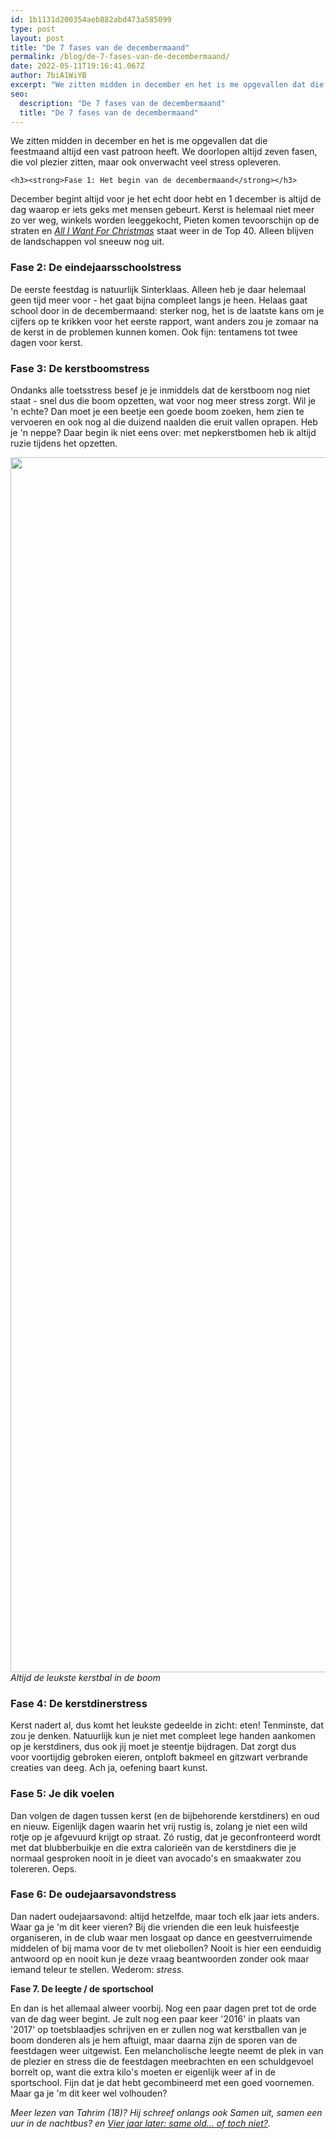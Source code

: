 ```yaml
---
id: 1b1131d200354aeb882abd473a585099
type: post
layout: post
title: "De 7 fases van de decembermaand"
permalink: /blog/de-7-fases-van-de-decembermaand/
date: 2022-05-11T19:16:41.067Z
author: 7biA1WiYB
excerpt: "We zitten midden in december en het is me opgevallen dat die feestmaand altijd een vast patroon heeft. We doorlopen altijd zeven fasen, die vol plezier zitten, maar ook onverwacht veel stress opleveren.   "
seo:
  description: "De 7 fases van de decembermaand"
  title: "De 7 fases van de decembermaand"
---
```

We zitten midden in december en het is me opgevallen dat die feestmaand altijd een vast patroon heeft. We doorlopen altijd zeven fasen, die vol plezier zitten, maar ook onverwacht veel stress opleveren.   

    <h3><strong>Fase 1: Het begin van de decembermaand</strong></h3>
<p>December begint altijd voor je het echt door hebt en 1 december is altijd de dag waarop er iets geks met mensen gebeurt. Kerst is helemaal niet meer zo ver weg, winkels worden leeggekocht, Pieten komen tevoorschijn op de straten en <a href="https://7dagen.netlify.app/kersthits"><em>All I Want For Christmas</em></a> staat weer in de Top 40. Alleen blijven de landschappen vol sneeuw nog uit.</p>
<h3><strong>Fase 2: De eindejaarsschoolstress </strong></h3>
<p>De eerste feestdag is natuurlijk Sinterklaas. Alleen heb je daar helemaal geen tijd meer voor - het gaat bijna compleet langs je heen. Helaas gaat school door in de decembermaand: sterker nog, het is de laatste kans om je cijfers op te krikken voor het eerste rapport, want anders zou je zomaar na de kerst in de problemen kunnen komen. Ook fijn: tentamens tot twee dagen voor kerst. </p>
<h3><b>Fase 3: De kerstboomstress </b></h3>
<p>Ondanks alle toetsstress besef je je inmiddels dat de kerstboom nog niet staat - snel dus die boom opzetten, wat voor nog meer stress zorgt. Wil je 'n echte? Dan moet je een beetje een goede boom zoeken, hem zien te vervoeren en ook nog al die duizend naalden die eruit vallen oprapen. Heb je 'n neppe? Daar begin ik niet eens over: met nepkerstbomen heb ik altijd ruzie tijdens het opzetten.</p>
<p><div class="media media-element-container media-default"><div id="file-405344" class="file file-image file-image-jpeg">

        
  
  <div class="content">
    <img height="1944" width="1944" class="media-element file-default" src="https://7dagen.netlify.app/sites/default/files/1421206_580400312029488_2130783618_o.jpg" alt="">  </div>

  
</div>
</div><em>Altijd de leukste kerstbal in de boom</em>
<h3><b>Fase 4: De kerstdinerstress</b></h3>
<p>Kerst nadert al, dus komt het leukste gedeelde in zicht: eten! Tenminste, dat zou je denken. Natuurlijk kun je niet met compleet lege handen aankomen op je kerstdiners, dus ook jij moet je steentje bijdragen. Dat zorgt dus voor voortijdig gebroken eieren, ontploft bakmeel en gitzwart verbrande creaties van deeg. Ach ja, oefening baart kunst.</p>
<h3><b>Fase 5: Je dik voelen</b></h3>
<p>Dan volgen de dagen tussen kerst (en de bijbehorende kerstdiners) en oud en nieuw. Eigenlijk dagen waarin het vrij rustig is, zolang je niet een wild rotje op je afgevuurd krijgt op straat. Zó rustig, dat je geconfronteerd wordt met dat blubberbuikje en die extra calorieën van de kerstdiners die je normaal gesproken nooit in je dieet van avocado's en smaakwater zou tolereren. Oeps. </p>
<h3><b>Fase 6: De oudejaarsavondstress</b></h3>
<p>Dan nadert oudejaarsavond: altijd hetzelfde, maar toch elk jaar iets anders. Waar ga je 'm dit keer vieren? Bij die vrienden die een leuk huisfeestje organiseren, in de club waar men losgaat op dance en geestverruimende middelen of bij mama voor de tv met oliebollen? Nooit is hier een eenduidig antwoord op en nooit kun je deze vraag beantwoorden zonder ook maar iemand teleur te stellen. Wederom: <em>stress.</em></p>
<p><b>Fase 7. De leegte / de sportschool</b></p>
<p>En dan is het allemaal alweer voorbij. Nog een paar dagen pret tot de orde van de dag weer begint. Je zult nog een paar keer '2016' in plaats van '2017' op toetsblaadjes schrijven en er zullen nog wat kerstballen van je boom donderen als je hem aftuigt, maar daarna zijn de sporen van de feestdagen weer uitgewist. Een melancholische leegte neemt de plek in van de plezier en stress die de feestdagen meebrachten en een schuldgevoel borrelt op, want die extra kilo's moeten er eigenlijk weer af in de sportschool. Fijn dat je dat hebt gecombineerd met een goed voornemen. Maar ga je 'm dit keer wel volhouden?</p>
<p><em>Meer lezen van Tahrim (18)? Hij schreef onlangs ook Samen uit, samen een uur in de nachtbus? en <a href="/node/9364">Vier jaar later: same old... of toch niet?</a>.</em></p>  

